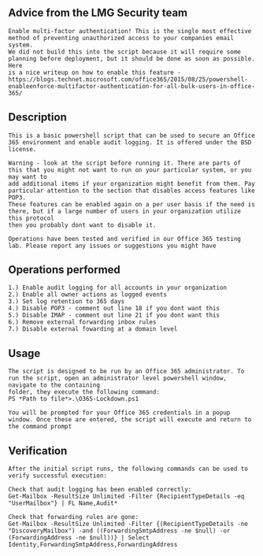 ## Advice from the LMG Security team
    Enable multi-factor authentication! This is the single most effective method of preventing unauthorized access to your companies email system. 
    We did not build this into the script because it will require some planning before deployment, but it should be done as soon as possible. Here
    is a nice writeup on how to enable this feature - https://blogs.technet.microsoft.com/office365/2015/08/25/powershell-enableenforce-multifactor-authentication-for-all-bulk-users-in-office-365/

## Description
    This is a basic powershell script that can be used to secure an Office 365 environment and enable audit logging. It is offered under the BSD license.
    
    Warning - look at the script before running it. There are parts of this that you might not want to run on your particular system, or you may want to
    add additional items if your organization might benefit from them. Pay particular attention to the section that disables access features like POP3.
    These features can be enabled again on a per user basis if the need is there, but if a large number of users in your organization utilize this protocol
    then you probably dont want to disable it.

    Operations have been tested and verified in our Office 365 testing lab. Please report any issues or suggestions you might have

## Operations performed
    1.) Enable audit logging for all accounts in your organization
    2.) Enable all owner actions as logged events
    3.) Set log retention to 365 days
    4.) Disable POP3 - comment out line 18 if you dont want this
    5.) Disable IMAP - comment out line 21 if you dont want this
    6.) Remove external forwarding inbox rules
    7.) Disable external fowarding at a domain level


## Usage
    The script is designed to be run by an Office 365 administrator. To run the script, open an administrator level powershell window, navigate to the containing
    folder, they execute the following command:
    PS *Path to file*>.\O365-Lockdown.ps1

    You will be prompted for your Office 365 credentials in a popup window. Once these are entered, the script will execute and return to the command prompt

## Verification
    After the initial script runs, the following commands can be used to verify successful execution:

    Check that audit logging has been enabled correctly:
    Get-Mailbox -ResultSize Unlimited -Filter {RecipientTypeDetails -eq "UserMailbox"} | FL Name,Audit*

    Check that forwarding rules are gone:
    Get-Mailbox -ResultSize Unlimited -Filter {(RecipientTypeDetails -ne "DiscoveryMailbox") -and ((ForwardingSmtpAddress -ne $null) -or (ForwardingAddress -ne $null))} | Select Identity,ForwardingSmtpAddress,ForwardingAddress
